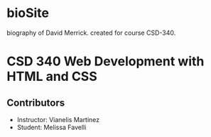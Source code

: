 # bioSite
biography of David Merrick. created for course CSD-340.

# CSD 340 Web Development with HTML and CSS

## Contributors
- Instructor: Vianelis Martinez
- Student: Melissa Favelli